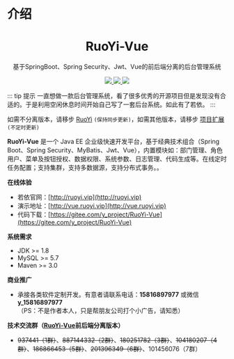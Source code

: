 # 介绍

<h1 align="center">RuoYi-Vue</h1>

<p align="center">基于SpringBoot、Spring Security、Jwt、Vue的前后端分离的后台管理系统</p>

<p align="center">
    <a href="http://www.ruoyi.vip/">
        <img src="https://img.shields.io/github/license/mashape/apistatus.svg" />
    </a>
	<a href="https://gitee.com/y_project/RuoYi-Vue">
        <img src="https://gitee.com/y_project/RuoYi-Vue/badge/star.svg?theme=dark" />
    </a>
    <a href="http://www.ruoyi.vip/">
        <img src="https://img.shields.io/badge/RuoYi-v3.6.0-brightgreen.svg" />
    </a>
</p>

::: tip 提示
一直想做一款后台管理系统，看了很多优秀的开源项目但是发现没有合适的。于是利用空闲休息时间开始自己写了一套后台系统。如此有了若依。
:::

如需不分离版本，请移步 [RuoYi](https://gitee.com/y_project/RuoYi)  `(保持同步更新)`，如需其他版本，请移步 [项目扩展](https://doc.ruoyi.vip/ruoyi-vue/document/xmkz.html)  `(不定时更新)`

**RuoYi-Vue** 是一个 Java EE 企业级快速开发平台，基于经典技术组合（Spring Boot、Spring Security、MyBatis、Jwt、Vue），内置模块如：部门管理、角色用户、菜单及按钮授权、数据权限、系统参数、日志管理、代码生成等。在线定时任务配置；支持集群，支持多数据源，支持分布式事务。。

**在线体验**

* 若依官网：[http://ruoyi.vip](http://ruoyi.vip)
* 演示地址：[http://vue.ruoyi.vip](http://vue.ruoyi.vip)
* 代码下载：[https://gitee.com/y_project/RuoYi-Vue](https://gitee.com/y_project/RuoYi-Vue)

**系统需求**

- JDK >= 1.8
- MySQL >= 5.7
- Maven >= 3.0


**商业推广**

* 承接各类软件定制开发。有意者请联系电话：**15816897977** 或微信 **y_15816897977**   
（PS：不是作者本人，只是帮朋友公司打个小广告，请知悉）


**技术交流群（[RuoYi-Vue](https://gitee.com/y_project/RuoYi-Vue)前后端分离版本）**

* ~~937441（1群）~~、~~887144332（2群）~~、~~180251782（3群）~~、~~104180207（4群）~~、~~186866453（5群）~~、~~201396349（6群）~~、101456076（7群）
